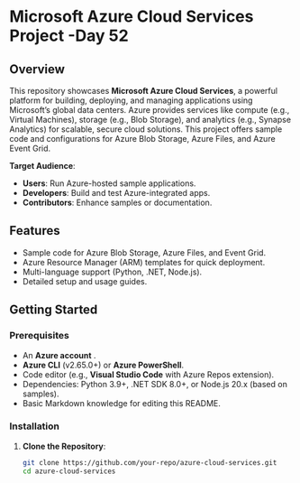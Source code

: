 # Microsoft Azure Cloud Services Project -Day 52

## Overview
This repository showcases **Microsoft Azure Cloud Services**, a powerful platform for building, deploying, and managing applications using Microsoft’s global data centers. Azure provides services like compute (e.g., Virtual Machines), storage (e.g., Blob Storage), and analytics (e.g., Synapse Analytics) for scalable, secure cloud solutions. This project offers sample code and configurations for Azure Blob Storage, Azure Files, and Azure Event Grid.

**Target Audience**:
- **Users**: Run Azure-hosted sample applications.
- **Developers**: Build and test Azure-integrated apps.
- **Contributors**: Enhance samples or documentation.

## Features
- Sample code for Azure Blob Storage, Azure Files, and Event Grid.
- Azure Resource Manager (ARM) templates for quick deployment.
- Multi-language support (Python, .NET, Node.js).
- Detailed setup and usage guides.

## Getting Started

### Prerequisites
- An **Azure account** [](https://azure.microsoft.com).
- **Azure CLI** (v2.65.0+) or **Azure PowerShell**.
- Code editor (e.g., **Visual Studio Code** with Azure Repos extension).
- Dependencies: Python 3.9+, .NET SDK 8.0+, or Node.js 20.x (based on samples).
- Basic Markdown knowledge for editing this README.

### Installation
1. **Clone the Repository**:
   ```bash
   git clone https://github.com/your-repo/azure-cloud-services.git
   cd azure-cloud-services
